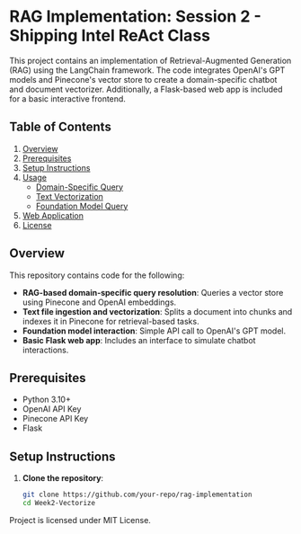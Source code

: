# RAG Implementation: Session 2 - Shipping Intel ReAct Class

This project contains an implementation of Retrieval-Augmented Generation (RAG) using the LangChain framework. The code integrates OpenAI's GPT models and Pinecone's vector store to create a domain-specific chatbot and document vectorizer. Additionally, a Flask-based web app is included for a basic interactive frontend.

## Table of Contents
1. [Overview](#overview)
2. [Prerequisites](#prerequisites)
3. [Setup Instructions](#setup-instructions)
4. [Usage](#usage)
   - [Domain-Specific Query](#domain-specific-query)
   - [Text Vectorization](#text-vectorization)
   - [Foundation Model Query](#foundation-model-query)
5. [Web Application](#web-application)
6. [License](#license)

## Overview
This repository contains code for the following:
- **RAG-based domain-specific query resolution**: Queries a vector store using Pinecone and OpenAI embeddings.
- **Text file ingestion and vectorization**: Splits a document into chunks and indexes it in Pinecone for retrieval-based tasks.
- **Foundation model interaction**: Simple API call to OpenAI's GPT model.
- **Basic Flask web app**: Includes an interface to simulate chatbot interactions.

## Prerequisites
- Python 3.10+
- OpenAI API Key
- Pinecone API Key
- Flask

## Setup Instructions

1. **Clone the repository**:
   ```bash
   git clone https://github.com/your-repo/rag-implementation
   cd Week2-Vectorize

Project is licensed under MIT License.
